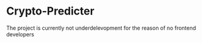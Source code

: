 # Crypto-Predicter
The project is currently not underdelevopment for the reason of no frontend developers 
